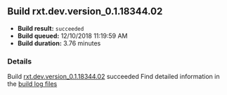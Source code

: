 ## Build rxt.dev.version_0.1.18344.02
- **Build result:** `succeeded`
- **Build queued:** 12/10/2018 11:19:59 AM
- **Build duration:** 3.76 minutes
### Details
Build [rxt.dev.version_0.1.18344.02](https://winappstudio.visualstudio.com/web/build.aspx?pcguid=a4ef43be-68ce-4195-a619-079b4d9834c2&builduri=vstfs%3a%2f%2f%2fBuild%2fBuild%2f26718) succeeded
Find detailed information in the [build log files](https://uwpctdiags.blob.core.windows.net/buildlogs/rxt.dev.version_0.1.18344.02_logs.zip)
